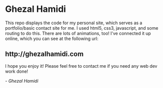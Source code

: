 <h1>Ghezal Hamidi</h1>
<P>This repo displays the code for my personal site, which serves as a portfolio/basic contact site for me. I used html5, css3, javascript, and some routing to do this. There are lots of animations, too!
I've connected it up online, which you can see at the following url:
</P>
<h2>http://ghezalhamidi.com</h2>
<P>I hope you enjoy it! Please feel free to contact me if you need any web dev work done!</P>
<P><I>- Ghezal Hamidi</I></P>
